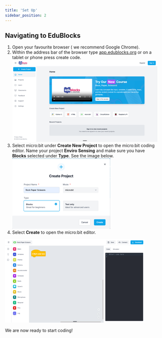 ```yaml
---
title: 'Set Up'
sidebar_position: 2
---
```


## Navigating to EduBlocks

1. Open your favourite browser ( we recommend Google Chrome).
2. Within the address bar of the browser type [app.edublocks.org](https://app.edublocks.org/) or on a tablet or phone press create code.
   ![EduBlocks home page](./img/EduBlocksEditor.png)
3. Select micro:bit under **Create New Project** to open the micro:bit coding editor. Name your project **Enviro Sensing** and make sure you have **Blocks** selected under **Type**. See the image below.
   ![EduBlocks project settings](./img/ProjectSettings.png)
4. Select **Create** to open the micro:bit editor.

![EduBlocks for micro:bit Editor](./img/microbitEditor.png)

We are now ready to start coding!